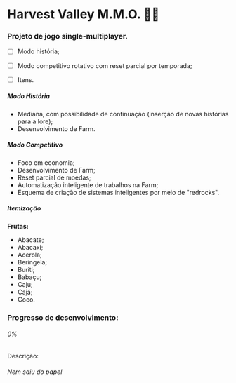 # Harvest Valley M.M.O. 🌾🌱

### Projeto de jogo single-multiplayer.

- [ ] Modo história;
- [ ] Modo competitivo rotativo com reset parcial por temporada;

- [ ] Itens.



##### Modo História

- Mediana, com possibilidade de continuação (inserção de novas histórias para a lore);
- Desenvolvimento de Farm.

##### Modo Competitivo

- Foco em economia;
- Desenvolvimento de Farm;
- Reset parcial de moedas;
- Automatização inteligente de trabalhos na Farm;
- Esquema de criação de sistemas inteligentes por meio de "redrocks".



##### Itemização

**Frutas:**

- Abacate;
- Abacaxi;
- Acerola;
- Beringela;
- Buriti;
- Babaçu;
- Caju;
- Cajá;
- Coco.





### Progresso de desenvolvimento:

###### 0%



Descrição:

###### Nem saiu do papel
